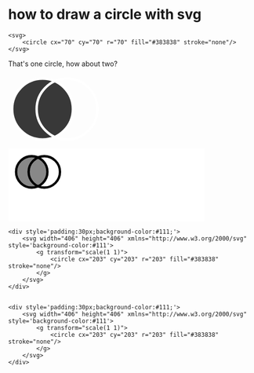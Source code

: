 # how to draw a circle with svg


	<svg>
		<circle cx="70" cy="70" r="70" fill="#383838" stroke="none"/>
	</svg>


That's one circle, how about two?

<svg>
	<circle cx="70" cy="70" r="62" fill="#383838" stroke="white" stroke-width="5"/>
	<circle cx="120" cy="70" r="62" fill="none" stroke="white" stroke-width="5"/>
</svg>

<svg style="background:white;height:149" width="400" height="400">
    <defs>
    <g id="shape" fill="none" stroke="red">
<circle cx="100" cy="100" r="100" fill="#888" stroke="#000" stroke-width="15"/>
<circle cx="180" cy="100" r="100" fill="none" stroke="#000" stroke-width="15"/>
</g>
<filter id="shadow">
</filter>
</defs>
<g transform="scale(0.32)">
  <use xlink:href="#shape" x="50" y="50"  />
</g>
<g filter="url(#shadow)">
<rect width="100%" height="100%" fill="red" clip-path="url(#shape)"/>
</g>
</svg>


	<div style='padding:30px;background-color:#111;'>
		<svg width="406" height="406" xmlns="http://www.w3.org/2000/svg" style='background-color:#111'>
			<g transform="scale(1 1)">
				<circle cx="203" cy="203" r="203" fill="#383838" stroke="none"/>
			</g>
		</svg>
	</div>


	<div style='padding:30px;background-color:#111;'>
		<svg width="406" height="406" xmlns="http://www.w3.org/2000/svg" style='background-color:#111'>
			<g transform="scale(1 1)">
				<circle cx="203" cy="203" r="203" fill="#383838" stroke="none"/>
			</g>
		</svg>
	</div>

